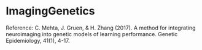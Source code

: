 # ImagingGenetics

Reference:
C. Mehta, J. Gruen, & H. Zhang (2017). A method for integrating neuroimaging into genetic models of learning performance. Genetic Epidemiology, 41(1), 4-17.

